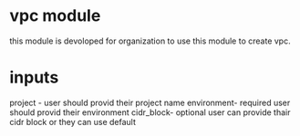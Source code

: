 # vpc module
this module is devoloped for organization to use this module to create vpc.

# inputs
project - user should provid their project name
environment- required user should provid their environment
cidr_block- optional user can provide thair cidr block or they can use default
